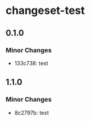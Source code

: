 # changeset-test

## 0.1.0

### Minor Changes

- 133c738: test

## 1.1.0

### Minor Changes

- 8c2797b: test
